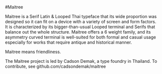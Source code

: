 #Maitree

Maitree is a Serif Latin & Looped Thai typeface that its wide proportion was designed so it can fit on a device with a variety of screen and form factors. It is characterized by its bigger-than-usual Looped terminal and Serifs that balance out the whole structure. Maitree offers a 6 weight family, and its asymmetry curved terminal is well-suited for both formal and casual usage especially for works that require antique and historical manner.

Maitree means friendliness.

The Maitree project is led by Cadson Demak, a type foundry in Thailand. To contribute, see github.com/cadsondemak/maitree
